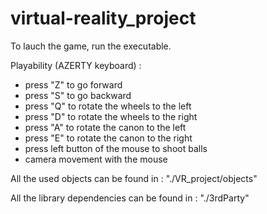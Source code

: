 # virtual-reality_project
To lauch the game, run the executable.

Playability (AZERTY keyboard) :
- press "Z" to go forward
- press "S" to go backward
- press "Q" to rotate the wheels to the left
- press "D" to rotate the wheels to the right
- press "A" to rotate the canon to the left
- press "E" to rotate the canon to the right
- press left button of the mouse to shoot balls
- camera movement with the mouse

All the used objects can be found in : "./VR_project/objects"

All the library dependencies can be found in : "./3rdParty" 
